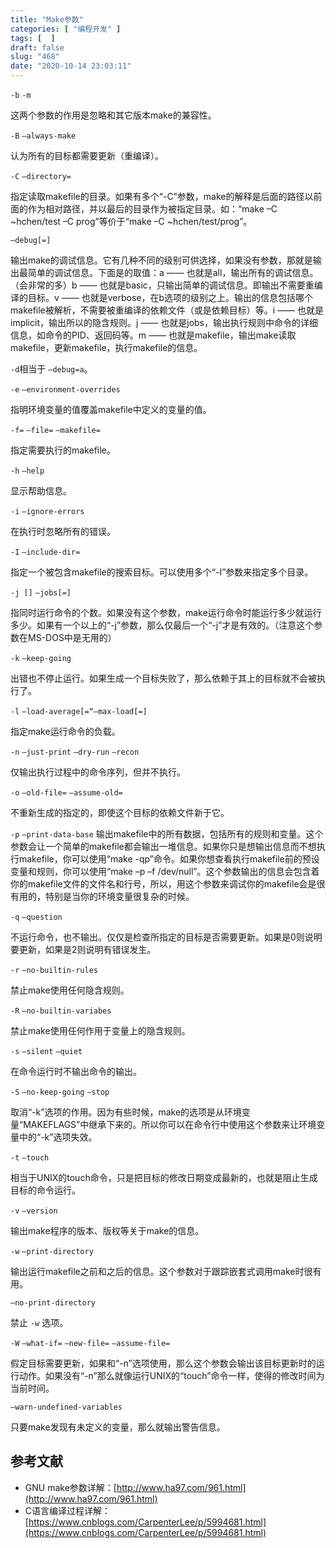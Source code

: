 ```yaml
---
title: "Make参数"
categories: [ "编程开发" ]
tags: [  ]
draft: false
slug: "468"
date: "2020-10-14 23:03:11"
---
```


`-b` `-m`

这两个参数的作用是忽略和其它版本make的兼容性。

`-B` `–always-make`

认为所有的目标都需要更新（重编译）。

`-C` `–directory=`

指定读取makefile的目录。如果有多个“-C”参数，make的解释是后面的路径以前面的作为相对路径，并以最后的目录作为被指定目录。如：“make –C ~hchen/test –C prog”等价于“make –C ~hchen/test/prog”。

`—debug[=]`

输出make的调试信息。它有几种不同的级别可供选择，如果没有参数，那就是输出最简单的调试信息。下面是的取值：a —— 也就是all，输出所有的调试信息。（会非常的多）b —— 也就是basic，只输出简单的调试信息。即输出不需要重编译的目标。v —— 也就是verbose，在b选项的级别之上。输出的信息包括哪个makefile被解析，不需要被重编译的依赖文件（或是依赖目标）等。i —— 也就是implicit，输出所以的隐含规则。j —— 也就是jobs，输出执行规则中命令的详细信息，如命令的PID、返回码等。m —— 也就是makefile，输出make读取makefile，更新makefile，执行makefile的信息。

`-d`相当于 `–debug=a`。

`-e` `–environment-overrides` 

指明环境变量的值覆盖makefile中定义的变量的值。

`-f=` `–file=` `–makefile=`

指定需要执行的makefile。

`-h` `–help`

显示帮助信息。

`-i` `–ignore-errors`

在执行时忽略所有的错误。

`-I` `–include-dir=`

指定一个被包含makefile的搜索目标。可以使用多个“-I”参数来指定多个目录。

`-j []` `–jobs[=]`

指同时运行命令的个数。如果没有这个参数，make运行命令时能运行多少就运行多少。如果有一个以上的“-j”参数，那么仅最后一个“-j”才是有效的。（注意这个参数在MS-DOS中是无用的）

`-k` `–keep-going`

出错也不停止运行。如果生成一个目标失败了，那么依赖于其上的目标就不会被执行了。

`-l` `–load-average[=“—max-load[=]`

指定make运行命令的负载。

`-n` `–just-print` `–dry-run` `–recon`

仅输出执行过程中的命令序列，但并不执行。

`-o` `–old-file=` `–assume-old=`

不重新生成的指定的，即使这个目标的依赖文件新于它。

`-p` `–print-data-base`
输出makefile中的所有数据，包括所有的规则和变量。这个参数会让一个简单的makefile都会输出一堆信息。如果你只是想输出信息而不想执行makefile，你可以使用“make -qp”命令。如果你想查看执行makefile前的预设变量和规则，你可以使用“make –p –f /dev/null”。这个参数输出的信息会包含着你的makefile文件的文件名和行号，所以，用这个参数来调试你的makefile会是很有用的，特别是当你的环境变量很复杂的时候。

`-q` `–question`

不运行命令，也不输出。仅仅是检查所指定的目标是否需要更新。如果是0则说明要更新，如果是2则说明有错误发生。

`-r` `–no-builtin-rules`

禁止make使用任何隐含规则。

`-R` `–no-builtin-variabes`

禁止make使用任何作用于变量上的隐含规则。

`-s` `–silent` `–quiet`

在命令运行时不输出命令的输出。

`-S` `–no-keep-going` `–stop`

取消“-k”选项的作用。因为有些时候，make的选项是从环境变量“MAKEFLAGS”中继承下来的。所以你可以在命令行中使用这个参数来让环境变量中的“-k”选项失效。

`-t` `–touch`

相当于UNIX的touch命令，只是把目标的修改日期变成最新的，也就是阻止生成目标的命令运行。

`-v` `–version`

输出make程序的版本、版权等关于make的信息。

`-w` `–print-directory`

输出运行makefile之前和之后的信息。这个参数对于跟踪嵌套式调用make时很有用。

`–no-print-directory`

禁止 `-w` 选项。

`-W` `–what-if=` `–new-file=` `–assume-file=`

假定目标需要更新，如果和“-n”选项使用，那么这个参数会输出该目标更新时的运行动作。如果没有“-n”那么就像运行UNIX的“touch”命令一样，使得的修改时间为当前时间。

`–warn-undefined-variables`

只要make发现有未定义的变量，那么就输出警告信息。

## 参考文献

- GNU make参数详解：[http://www.ha97.com/961.html](http://www.ha97.com/961.html)
- C语言编译过程详解：[https://www.cnblogs.com/CarpenterLee/p/5994681.html](https://www.cnblogs.com/CarpenterLee/p/5994681.html)